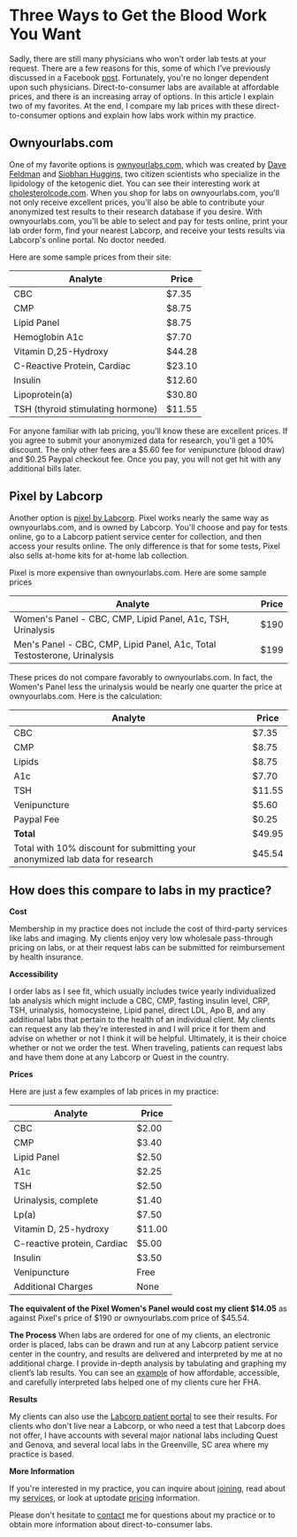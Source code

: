 # Three Ways to Get the Blood Work You Want
Sadly, there are still many physicians who won't order lab tests at your request. There are a few reasons for this, some of which I’ve previously discussed in a Facebook [post](https://www.facebook.com/stevenkornweissmd/posts/188798642704956). Fortunately, you're no longer dependent upon such physicians. Direct-to-consumer labs are available at affordable prices, and there is an increasing array of options. In this article I explain two of my favorites. At the end, I compare my lab prices with these direct-to-consumer options and explain how labs work within my practice.

## Ownyourlabs.com

One of my favorite options is [ownyourlabs.com](https://ownyourlabs.com/shop-oyl/), which was created by [Dave Feldman](https://twitter.com/DaveKeto) and [Siobhan Huggins](https://twitter.com/siobhan_huggins), two citizen scientists who specialize in the lipidology of the ketogenic diet. You can see their interesting work at [cholesterolcode.com](https://cholesterolcode.com/). When you shop for labs on ownyourlabs.com, you'll not only receive excellent prices, you'll also be able to contribute your anonymized test results to their research database if you desire. With ownyourlabs.com, you'll be able to select and pay for tests online, print your lab order form, find your nearest Labcorp, and receive your tests results via Labcorp's online portal. No doctor needed.

Here are some sample prices from their site:

| Analyte | Price |
| ------ | ----- |
| CBC                               | $7.35  |
| CMP                               | $8.75  |
| Lipid Panel                       | $8.75  |
| Hemoglobin A1c                    | $7.70  |
| Vitamin D,25-Hydroxy              | $44.28 |
| C-Reactive Protein, Cardiac       | $23.10 |
| Insulin                           | $12.60 |
| Lipoprotein(a)                    | $30.80 |
| TSH (thyroid stimulating hormone) | $11.55 |

For anyone familiar with lab pricing, you'll know these are excellent prices. If you agree to submit your anonymized data for research, you'll get a 10% discount. The only other fees are a $5.60 fee for venipuncture (blood draw) and $0.25 Paypal checkout fee. Once you pay, you will not get hit with any additional bills later.

## Pixel by Labcorp

Another option is [pixel by Labcorp](https://www.pixel.labcorp.com/). Pixel works nearly the same way as ownyourlabs.com, and is owned by Labcorp. You'll choose and pay for tests online, go to a Labcorp patient service center for collection, and then access your results online. The only difference is that for some tests, Pixel also sells at-home kits for at-home lab collection.

Pixel is more expensive than ownyourlabs.com. Here are some sample prices

| Analyte | Price |
|---------|------|
| Women's Panel - CBC, CMP, Lipid Panel, A1c, TSH, Urinalysis              | $190 |
| Men's Panel - CBC, CMP, Lipid Panel, A1c, Total Testosterone, Urinalysis | $199 |

These prices do not compare favorably to ownyourlabs.com. In fact, the Women's Panel less the urinalysis would be nearly one quarter the price at ownyourlabs.com. Here is the calculation:

| Analyte | Price |
|---------|--------|
| CBC                                                                          | $7.35  |
| CMP                                                                          | $8.75  |
| Lipids                                                                       | $8.75  |
| A1c                                                                          | $7.70  |
| TSH                                                                          | $11.55 |
| Venipuncture                                                                 | $5.60  |
| Paypal Fee                                                                   | $0.25  |
| **Total**                                                                        | $49.95 |
| Total with 10% discount for submitting your anonymized lab data for research | $45.54 |

## How does this compare to labs in my practice?

**Cost**

Membership in my practice does not include the cost of third-party services like labs and imaging. My clients enjoy very low wholesale pass-through pricing on labs, or at their request labs can be submitted for reimbursement by health insurance.

**Accessibility**

I order labs as I see fit, which usually includes twice yearly individualized lab analysis which might include a CBC, CMP, fasting insulin level, CRP, TSH, urinalysis, homocysteine, Lipid panel, direct LDL, Apo B, and any additional labs that pertain to the health of an individual client. My clients can request any lab they’re interested in and I will price it for them and advise on whether or not I think it will be helpful. Ultimately, it is their choice whether or not we order the test. When traveling, patients can request labs and have them done at any Labcorp or Quest in the country.

**Prices**

Here are just a few examples of lab prices in my practice:

| Analyte                     | Price  |
|-----------------------------|--------|
| CBC                         | $2.00  |
| CMP                         | $3.40  |
| Lipid Panel                 | $2.50  |
| A1c                         | $2.25  |
| TSH                         | $2.50  |
| Urinalysis, complete        | $1.40  |
| Lp(a)                       | $7.50  |
| Vitamin D, 25-hydroxy       | $11.00 |
| C-reactive protein, Cardiac | $5.00  |
| Insulin                     | $3.50  |
| Venipuncture                | Free   |
| Additional Charges          | None   |

**The equivalent of the Pixel Women's Panel would cost my client $14.05** as against Pixel's price of $190 or ownyourlabs.com price of $45.54.

**The Process**
When labs are ordered for one of my clients, an electronic order is placed, labs can be drawn and run at any Labcorp patient service center in the country, and results are delivered and interpreted by me at no additional charge. I provide in-depth analysis by tabulating and graphing my client’s lab results. You can see an [example](https://kornweissmedical.com/case-report-fha/) of how affordable, accessible, and carefully interpreted labs helped one of my clients cure her FHA.

**Results**

My clients can also use the [Labcorp patient portal](https://patient.labcorp.com/) to see their results. For clients who don't live near a Labcorp, or who need a test that Labcorp does not offer, I have accounts with several major national labs including Quest and Genova, and several local labs in the Greenville, SC area where my practice is based.

**More Information**

If you're interested in my practice, you can inquire about [joining](https://kornweissmedical.com/join/), read about my [services](https://kornweissmedical.com/services/), or look at uptodate [pricing](https://kornweissmedical.com/pricing/) information.

Please don't hesitate to [contact](https://kornweissmedical.com/contact/) me for questions about my practice or to obtain more information about direct-to-consumer labs.

